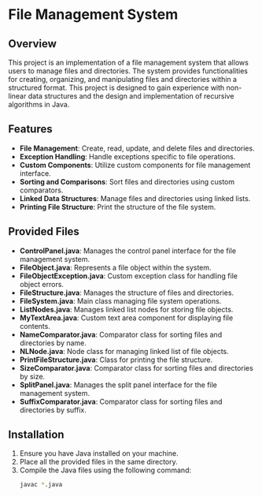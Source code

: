 # File Management System

## Overview
This project is an implementation of a file management system that allows users to manage files and directories. The system provides functionalities for creating, organizing, and manipulating files and directories within a structured format. This project is designed to gain experience with non-linear data structures and the design and implementation of recursive algorithms in Java.

## Features
- **File Management**: Create, read, update, and delete files and directories.
- **Exception Handling**: Handle exceptions specific to file operations.
- **Custom Components**: Utilize custom components for file management interface.
- **Sorting and Comparisons**: Sort files and directories using custom comparators.
- **Linked Data Structures**: Manage files and directories using linked lists.
- **Printing File Structure**: Print the structure of the file system.

## Provided Files
- **ControlPanel.java**: Manages the control panel interface for the file management system.
- **FileObject.java**: Represents a file object within the system.
- **FileObjectException.java**: Custom exception class for handling file object errors.
- **FileStructure.java**: Manages the structure of files and directories.
- **FileSystem.java**: Main class managing file system operations.
- **ListNodes.java**: Manages linked list nodes for storing file objects.
- **MyTextArea.java**: Custom text area component for displaying file contents.
- **NameComparator.java**: Comparator class for sorting files and directories by name.
- **NLNode.java**: Node class for managing linked list of file objects.
- **PrintFileStructure.java**: Class for printing the file structure.
- **SizeComparator.java**: Comparator class for sorting files and directories by size.
- **SplitPanel.java**: Manages the split panel interface for the file management system.
- **SuffixComparator.java**: Comparator class for sorting files and directories by suffix.

## Installation
1. Ensure you have Java installed on your machine.
2. Place all the provided files in the same directory.
3. Compile the Java files using the following command:
   ```sh
   javac *.java
